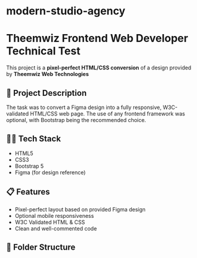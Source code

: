 # modern-studio-agency

# Theemwiz Frontend Web Developer Technical Test

This project is a **pixel-perfect HTML/CSS conversion** of a design provided by **Theemwiz Web Technologies**
## 🚀 Project Description

The task was to convert a Figma design into a fully responsive, W3C-validated HTML/CSS web page. The use of any frontend framework was optional, with Bootstrap being the recommended choice.

## 🧑‍💻 Tech Stack

- HTML5
- CSS3
- Bootstrap 5 
- Figma (for design reference)

## 📋 Features

- Pixel-perfect layout based on provided Figma design
- Optional mobile responsiveness 
- W3C Validated HTML & CSS
- Clean and well-commented code

## 📁 Folder Structure

